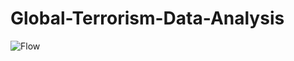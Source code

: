# Global-Terrorism-Data-Analysis
![Flow](https://github.com/user-attachments/assets/a03b16cc-fe68-453a-b6f2-606d3cbb0403)
